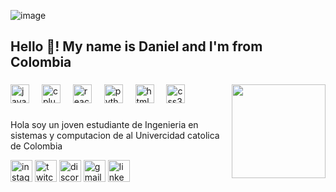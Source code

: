 ![image](https://www.google.com/url?sa=i&url=https%3A%2F%2Fwww.harrisonamor.co.uk%2Fcropped-solaire-of-astora-chibi-nopraising-png%2F&psig=AOvVaw0azUjLDjVZetcj2O5ygBJe&ust=1740756004781000&source=images&cd=vfe&opi=89978449&ved=0CBQQjRxqFwoTCNDWw8-Q5IsDFQAAAAAdAAAAABAE)<h2 align="left">Hello 👋! My name is Daniel and I'm from Colombia</h2>

###

<img align="right" height="150" src=" https://www.google.com/url?sa=i&url=https%3A%2F%2Fwww.harrisonamor.co.uk%2Fcropped-solaire-of-astora-chibi-nopraising-png%2F&psig=AOvVaw0azUjLDjVZetcj2O5ygBJe&ust=1740756004781000&source=images&cd=vfe&opi=89978449&ved=0CBQQjRxqFwoTCNDWw8-Q5IsDFQAAAAAdAAAAABAE"  />

###

<div align="left">
  <img src="https://cdn.jsdelivr.net/gh/devicons/devicon/icons/javascript/javascript-original.svg" height="30" alt="javascript logo"  />
  <img width="12" />
  <img src="https://cdn.jsdelivr.net/gh/devicons/devicon/icons/cplusplus/cplusplus-original.svg" height="30" alt="cplusplus logo"  />
  <img width="12" />
  <img src="https://cdn.jsdelivr.net/gh/devicons/devicon/icons/react/react-original.svg" height="30" alt="react logo"  />
  <img width="12" />
  <img src="https://cdn.jsdelivr.net/gh/devicons/devicon/icons/python/python-original.svg" height="30" alt="python logo"  />
  <img width="12" />
  <img src="https://cdn.jsdelivr.net/gh/devicons/devicon/icons/html5/html5-original.svg" height="30" alt="html5 logo"  />
  <img width="12" />
  <img src="https://cdn.jsdelivr.net/gh/devicons/devicon/icons/css3/css3-original.svg" height="30" alt="css3 logo"  />
</div>

###
<div align="left">
  <p>
    Hola soy un joven estudiante de Ingenieria en sistemas y computacion de al Univercidad catolica de Colombia
  </p>
<div align="left">
  <img src="https://img.shields.io/static/v1?message=Instagram&logo=instagram&label=&color=E4405F&logoColor=white&labelColor=&style=for-the-badge" height="35" alt="instagram logo"  />
  <img src="https://img.shields.io/static/v1?message=Twitch&logo=twitch&label=&color=9146FF&logoColor=white&labelColor=&style=for-the-badge" height="35" alt="twitch logo"  />
  <img src="https://img.shields.io/static/v1?message=Discord&logo=discord&label=&color=7289DA&logoColor=white&labelColor=&style=for-the-badge" height="35" alt="discord logo"  />
  <img src="https://img.shields.io/static/v1?message=Gmail&logo=gmail&label=&color=D14836&logoColor=white&labelColor=&style=for-the-badge" height="35" alt="gmail logo"  />
  <img src="https://img.shields.io/static/v1?message=LinkedIn&logo=linkedin&label=&color=0077B5&logoColor=white&labelColor=&style=for-the-badge" height="35" alt="linkedin logo"  />
</div>

###
